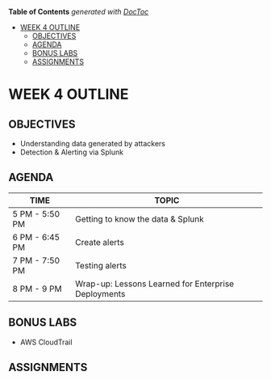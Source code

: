 <!-- START doctoc generated TOC please keep comment here to allow auto update -->
<!-- DON'T EDIT THIS SECTION, INSTEAD RE-RUN doctoc TO UPDATE -->
**Table of Contents**  *generated with [DocToc](https://github.com/thlorenz/doctoc)*

- [WEEK 4 OUTLINE](#week-4-outline)
  - [OBJECTIVES](#objectives)
  - [AGENDA](#agenda)
  - [BONUS LABS](#bonus-labs)
  - [ASSIGNMENTS](#assignments)

<!-- END doctoc generated TOC please keep comment here to allow auto update -->

# WEEK 4 OUTLINE

## OBJECTIVES
- Understanding data generated by attackers
- Detection & Alerting via Splunk

## AGENDA
TIME | TOPIC
---|---
5 PM - 5:50 PM | Getting to know the data & Splunk
6 PM - 6:45 PM | Create alerts
7 PM - 7:50 PM | Testing alerts
8 PM - 9 PM | Wrap-up: Lessons Learned for Enterprise Deployments

## BONUS LABS
- AWS CloudTrail

## ASSIGNMENTS
